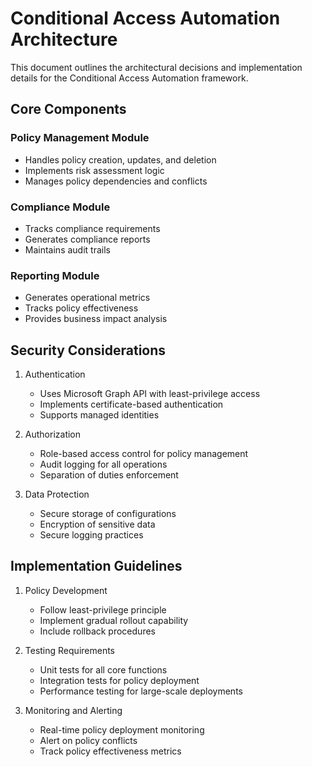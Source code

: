 # Conditional Access Automation Architecture

This document outlines the architectural decisions and implementation details for the Conditional Access Automation framework.

## Core Components

### Policy Management Module
- Handles policy creation, updates, and deletion
- Implements risk assessment logic
- Manages policy dependencies and conflicts

### Compliance Module
- Tracks compliance requirements
- Generates compliance reports
- Maintains audit trails

### Reporting Module
- Generates operational metrics
- Tracks policy effectiveness
- Provides business impact analysis

## Security Considerations

1. Authentication
   - Uses Microsoft Graph API with least-privilege access
   - Implements certificate-based authentication
   - Supports managed identities

2. Authorization
   - Role-based access control for policy management
   - Audit logging for all operations
   - Separation of duties enforcement

3. Data Protection
   - Secure storage of configurations
   - Encryption of sensitive data
   - Secure logging practices

## Implementation Guidelines

1. Policy Development
   - Follow least-privilege principle
   - Implement gradual rollout capability
   - Include rollback procedures

2. Testing Requirements
   - Unit tests for all core functions
   - Integration tests for policy deployment
   - Performance testing for large-scale deployments

3. Monitoring and Alerting
   - Real-time policy deployment monitoring
   - Alert on policy conflicts
   - Track policy effectiveness metrics